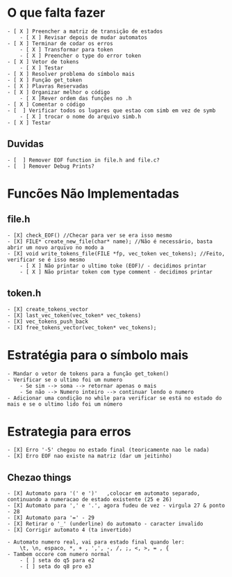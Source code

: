 
# O que falta fazer

    - [ X ] Preencher a matriz de transição de estados 
        - [ X ] Revisar depois de mudar automatos
    - [ X ] Terminar de codar os erros
        - [ X ] Transformar para token
        - [ X ] Preencher o type do error token
    - [ X ] Vetor de tokens
        - [ X ] Testar
    - [ X ] Resolver problema do símbolo mais
    - [ X ] Função get_token
    - [ X ] Plavras Reservadas
    - [ X ] Organizar melhor o código
        - [ X ]Rever ordem das funções no .h
    - [ X ] Comentar o código
    - [  ] Verificar todos os lugares que estao com simb em vez de symb
        - [ X ] trocar o nome do arquivo simb.h
    - [ X ] Testar  

## Duvidas
    - [  ] Remover EOF function in file.h and file.c?
    - [  ] Remover Debug Prints?

# Funcões Não Implementadas

## file.h

    - [X] check_EOF() //Checar para ver se era isso mesmo
    - [X] FILE* create_new_file(char* name); //Não é necessário, basta abrir um novo arquivo no modo a
    - [X] void write_tokens_file(FILE *fp, vec_token vec_tokens); //Feito, verificar se é isso mesmo   
        - [ X ] Não printar o ultimo toke (EOF)/ - decidimos printar
        - [ X ] Não printar token com type comment - decidimos printar

## token.h
    - [X] create_tokens_vector
    - [X] last_vec_token(vec_token* vec_tokens)
    - [X] vec_tokens_push_back
    - [X] free_tokens_vector(vec_token* vec_tokens);

# Estratégia para o símbolo mais

    - Mandar o vetor de tokens para a função get_token()
    - Verificar se o ultimo foi um numero 
        - Se sim --> soma --> retornar apenas o mais
        - Se não --> Numero inteiro --> continuar lendo o numero
    - Adicionar uma condição no while para verificar se está no estado do mais e se o ultimo lido foi um número

# Estrategia para erros
    - [X] Erro '-5' chegou no estado final (teoricamente nao le nada)
    - [X] Erro EOF nao existe na matriz (dar um jeitinho)

## Chezao things

    - [X] Automato para '(' e ')'   ,colocar em automato separado, continuando a numeracao de estado existente (25 e 26)
    - [X] Automato para ',' e '.', agora fudeu de vez - virgula 27 & ponto - 28
    - [X] Automato para '=' - 29
    - [X] Retirar o '_' (underline) do automato - caracter invalido
    - [X] Corrigir automato 4 (ta invertido)

    - Automato numero real, vai para estado final quando ler:
        \t, \n, espaco, *, + , ',', -, /, ;, <, >, = , {
    - Tambem occore com numero normal
        - [ ] seta do q5 para e2
        - [ ] seta do q8 pro e3
    
